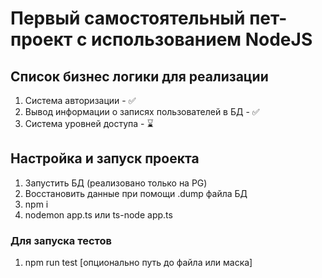 # Первый самостоятельный пет-проект с использованием NodeJS

## Список бизнес логики для реализации

1. Система авторизации - ✅
2. Вывод информации о записях пользователей в БД - ✅
3. Система уровней доступа - ⌛️

## Настройка и запуск проекта

1. Запустить БД (реализовано только на PG)
2. Восстановить данные при помощи .dump файла БД
3. npm i 
4. nodemon app.ts или ts-node app.ts

### Для запуска тестов

1. npm run test [опционально путь до файла или маска]
